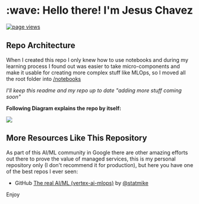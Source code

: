 <h1 align="left" id="macropower-title">:wave: Hello there! I'm Jesus Chavez</h1>

<p align="left">
  <a href="https://github.com/jchavezar/vertex-ai-samples">
    <img src="https://komarev.com/ghpvc/?username=macropower" alt="page views" />
  </a>
</p>

## Repo Architecture

When I created this repo I only knew how to use notebooks and during my learning process I found out was easier to take micro-components and make it usable for creating more complex stuff like MLOps, so I moved all the root folder into [/notebooks](https://github.com/jchavezar/vertex-ai-samples/tree/main/notebooks)

*I'll keep this readme and my repo up to date "adding more stuff coming soon"*

**Following Diagram explains the repo by itself:**

![](images/architecture2.0.png)

## More Resources Like This Repository

As part of this AI/ML community in Google there are other amazing efforts out there to prove the value of managed services, this is my personal repository only (I don't recommend it for production), but here you have one of the best repos I ever seen:

- GitHub [The real AI/ML (vertex-ai-mlops)](https://github.com/statmike/vertex-ai-mlops) by [@statmike](https://github.com/statmike)


Enjoy